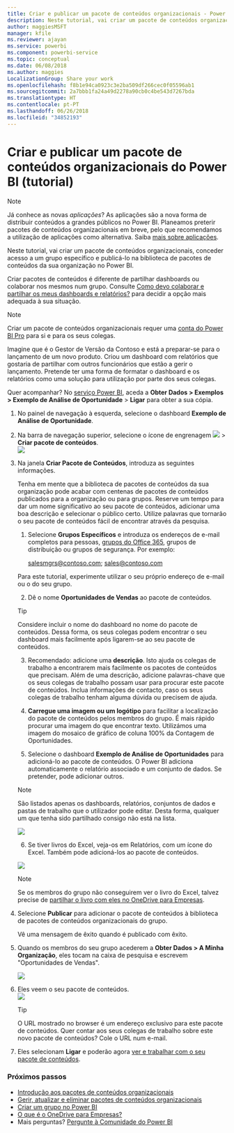 ```yaml
---
title: Criar e publicar um pacote de conteúdos organizacionais - Power BI
description: Neste tutorial, vai criar um pacote de conteúdos organizacional, restringir o acesso a um grupo específico e publicá-lo na biblioteca de pacotes de conteúdos da sua organização no Power BI.
author: maggiesMSFT
manager: kfile
ms.reviewer: ajayan
ms.service: powerbi
ms.component: powerbi-service
ms.topic: conceptual
ms.date: 06/08/2018
ms.author: maggies
LocalizationGroup: Share your work
ms.openlocfilehash: f8b1e94ca0923c3e2ba509df266cec0f05596ab1
ms.sourcegitcommit: 2a7bbb1fa24a49d2278a90cb0c4be543d7267bda
ms.translationtype: HT
ms.contentlocale: pt-PT
ms.lasthandoff: 06/26/2018
ms.locfileid: "34852193"
---
```

# <a name="create-and-publish-a-power-bi-organizational-content-pack-tutorial"></a>Criar e publicar um pacote de conteúdos organizacionais do Power BI (tutorial)
> [!NOTE]
> Já conhece as novas *aplicações*? As aplicações são a nova forma de distribuir conteúdos a grandes públicos no Power BI. Planeamos preterir pacotes de conteúdos organizacionais em breve, pelo que recomendamos a utilização de aplicações como alternativa. Saiba [mais sobre aplicações](service-install-use-apps.md).
> 
> 

Neste tutorial, vai criar um pacote de conteúdos organizacionais, conceder acesso a um grupo específico e publicá-lo na biblioteca de pacotes de conteúdos da sua organização no Power BI.

Criar pacotes de conteúdos é diferente de partilhar dashboards ou colaborar nos mesmos num grupo. Consulte [Como devo colaborar e partilhar os meus dashboards e relatórios?](service-how-to-collaborate-distribute-dashboards-reports.md) para decidir a opção mais adequada à sua situação.

> [!NOTE]
> Criar um pacote de conteúdos organizacionais requer uma [conta do Power BI Pro](https://powerbi.microsoft.com/pricing) para si e para os seus colegas.
> 
> 

Imagine que é o Gestor de Versão da Contoso e está a preparar-se para o lançamento de um novo produto.  Criou um dashboard com relatórios que gostaria de partilhar com outros funcionários que estão a gerir o lançamento. Pretende ter uma forma de formatar o dashboard e os relatórios como uma solução para utilização por parte dos seus colegas. 

Quer acompanhar? No [serviço Power BI](https://powerbi.com), aceda a **Obter Dados > Exemplos > Exemplo de Análise de Oportunidade** > **Ligar** para obter a sua cópia. 

1. No painel de navegação à esquerda, selecione o dashboard **Exemplo de Análise de Oportunidade**.
2. Na barra de navegação superior, selecione o ícone de engrenagem ![](media/service-organizational-content-pack-create-and-publish/cog.png) > **Criar pacote de conteúdos**.    
   ![](media/service-organizational-content-pack-create-and-publish/pbi_create_contpk.png)
3. Na janela **Criar Pacote de Conteúdos**, introduza as seguintes informações.  
   
   Tenha em mente que a biblioteca de pacotes de conteúdos da sua organização pode acabar com centenas de pacotes de conteúdos publicados para a organização ou para grupos. Reserve um tempo para dar um nome significativo ao seu pacote de conteúdos, adicionar uma boa descrição e selecionar o público certo.  Utilize palavras que tornarão o seu pacote de conteúdos fácil de encontrar através da pesquisa.
   
   1.  Selecione **Grupos Específicos** e introduza os endereços de e-mail completos para pessoas, [grupos do Office 365](https://support.office.com/article/Create-a-group-in-Office-365-7124dc4c-1de9-40d4-b096-e8add19209e9), grupos de distribuição ou grupos de segurança. Por exemplo:
      
         salesmgrs@contoso.com; sales@contoso.com
      
      Para este tutorial, experimente utilizar o seu próprio endereço de e-mail ou o do seu grupo.
   
   2.  Dê o nome **Oportunidades de Vendas** ao pacote de conteúdos.
   
      > [!TIP]
      > Considere incluir o nome do dashboard no nome do pacote de conteúdos. Dessa forma, os seus colegas podem encontrar o seu dashboard mais facilmente após ligarem-se ao seu pacote de conteúdos.
      > 
      > 
   
   3.  Recomendado: adicione uma **descrição**. Isto ajuda os colegas de trabalho a encontrarem mais facilmente os pacotes de conteúdos que precisam. Além de uma descrição, adicione palavras-chave que os seus colegas de trabalho possam usar para procurar este pacote de conteúdos. Inclua informações de contacto, caso os seus colegas de trabalho tenham alguma dúvida ou precisem de ajuda.
   
   4.  **Carregue uma imagem ou um logótipo** para facilitar a localização do pacote de conteúdos pelos membros do grupo. É mais rápido procurar uma imagem do que encontrar texto. Utilizámos uma imagem do mosaico de gráfico de coluna 100% da Contagem de Oportunidades.
   
   5.  Selecione o dashboard **Exemplo de Análise de Oportunidades** para adicioná-lo ao pacote de conteúdos.  O Power BI adiciona automaticamente o relatório associado e um conjunto de dados. Se pretender, pode adicionar outros.
   
      > [!NOTE]
      >  São listados apenas os dashboards, relatórios, conjuntos de dados e pastas de trabalho que o utilizador pode editar. Desta forma, qualquer um que tenha sido partilhado consigo não está na lista.
      > 
      > 
   
      ![](media/service-organizational-content-pack-create-and-publish/cpwindow.png) 
   
   6. Se tiver livros do Excel, veja-os em Relatórios, com um ícone do Excel. Também pode adicioná-los ao pacote de conteúdos.
   
     ![](media/service-organizational-content-pack-create-and-publish/pbi_orgcontpkexcel.png)
   
      > [!NOTE]
      > Se os membros do grupo não conseguirem ver o livro do Excel, talvez precise de [partilhar o livro com eles no OneDrive para Empresas](https://support.office.com/en-us/article/Share-documents-or-folders-in-Office-365-1fe37332-0f9a-4719-970e-d2578da4941c).
      > 
      > 
4. Selecione **Publicar** para adicionar o pacote de conteúdos à biblioteca de pacotes de conteúdos organizacionais do grupo.  
   
   Vê uma mensagem de êxito quando é publicado com êxito. 
5. Quando os membros do seu grupo acederem a **Obter Dados > A Minha Organização**, eles tocam na caixa de pesquisa e escrevem "Oportunidades de Vendas".
   
   ![](media/service-organizational-content-pack-create-and-publish/cp_searchbox.png) 
6. Eles veem o seu pacote de conteúdos.  
   ![](media/service-organizational-content-pack-create-and-publish/powerbi-find-content-pack-organization.png) 
   
   > [!TIP]
   > O URL mostrado no browser é um endereço exclusivo para este pacote de conteúdos.  Quer contar aos seus colegas de trabalho sobre este novo pacote de conteúdos?  Cole o URL num e-mail.
   > 
   > 
7. Eles selecionam **Ligar** e poderão agora [ver e trabalhar com o seu pacote de conteúdos](service-organizational-content-pack-copy-refresh-access.md). 

### <a name="next-steps"></a>Próximos passos
* [Introdução aos pacotes de conteúdos organizacionais](service-organizational-content-pack-introduction.md)  
* [Gerir, atualizar e eliminar pacotes de conteúdos organizacionais](service-organizational-content-pack-manage-update-delete.md)  
* [Criar um grupo no Power BI](service-create-distribute-apps.md)  
* [O que é o OneDrive para Empresas?](https://support.office.com/en-us/article/What-is-OneDrive-for-Business-187f90af-056f-47c0-9656-cc0ddca7fdc2)
* Mais perguntas? [Pergunte à Comunidade do Power BI](http://community.powerbi.com/)

